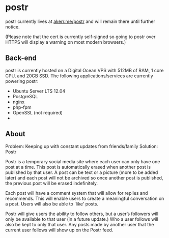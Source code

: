 postr
=====

postr currently lives at [akerr.me/postr](https://www.akerr.me/postr) and will remain there until further notice.

(Please note that the cert is currently self-signed so going to postr over HTTPS will display a warning on most modern browsers.)

Back-end
--------

postr is currently hosted on a Digital Ocean VPS with 512MB of RAM, 1 core CPU, and 20GB SSD. The following applications/services are currently powering postr:
* Ubuntu Server LTS 12.04
* PostgreSQL
* nginx
* php-fpm
* OpenSSL (not required)
* 
About
-----

Problem: Keeping up with constant updates from friends/family
Solution: Postr

Postr is a temporary social media site where each user can only have one post at a time. This post is automatically erased when another post is published by that user. A post can be text or a picture (more to be added later) and each post will not be archived so once another post is published, the previous post will be erased indefinitely.

Each post will have a comment system that will allow for replies and recommends. This will enable users to create a meaningful conversation on a post. Users will also be able to 'like' posts.

Postr will give users the ability to follow others, but a user’s followers will only be available to that user (in a future update.) Who a user follows will also be kept to only that user. Any posts made by another user that the current user follows will show up on the Postr feed.
